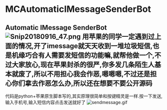 # MCAutomaticIMessageSenderBot
Automatic IMessage SenderBot
![Snip20180916_47.png](https://upload-images.jianshu.io/upload_images/3258209-a6a42c581c1524fb.png?imageMogr2/auto-orient/strip%7CimageView2/2/w/1240)
用苹果的同学一定遇到过上面的情况,开了imessage就天天收到一堆垃圾短信,也是机缘巧合有人需要发短信的功能嘛,就帮他做一个,不过大家放心,现在苹果封杀的很严,你多发几条陌生人基本就废了,所以不用担心我会作恶,嗯嗯嗯,不过还是担心你们拿去作恶怎么办,所以还在想要不要公开源码
----
代码是python+苹果原生脚本写的,其实原理很简单和按键精灵是一样.按一下发送,输入手机号,输入短信内容点击发送就好了
![sendmessage.gif](https://upload-images.jianshu.io/upload_images/3258209-801dab219aea6af0.gif?imageMogr2/auto-orient/strip)
